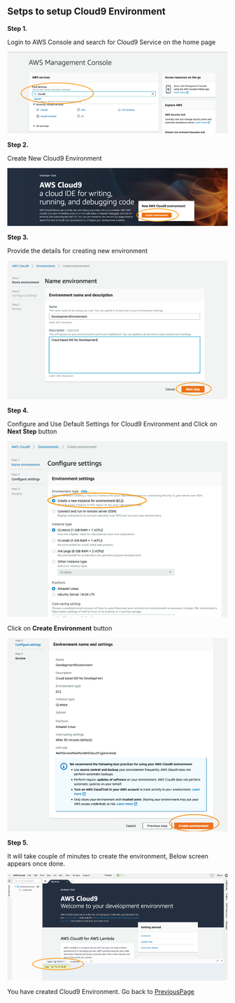 ## Setps to setup Cloud9 Environment

**Step 1.**

Login to AWS Console and search for Cloud9 Service on the home page

![Login](../images/aws-console.png)


**Step 2.**

Create New Cloud9 Environment

![Create Environment](../images/cloud9-console.png)


**Step 3.**

Provide the details for creating new environment

![Details](../images/create-cloud9.png)


**Step 4.**

Configure and Use Default Settings for Cloud9 Environment and Click on **Next Step** button

![Default Settings](../images/cloud9-config.png)

Click on **Create Environment** button 

![CreateEnv](../images/cloud9-env.png)


**Step 5.**

It will take couple of minutes to create the environment, Below screen appears once done.

![Created](../images/cloud9-screen.png)


You have created Cloud9 Environment. Go back to [PreviousPage](../README.md)


